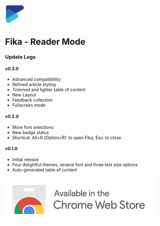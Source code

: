 ![](images/logo64.png)
# Fika - Reader Mode

### Update Logs

#### v0.3.0

- Advanced compatiblility
- Refined article styling
- Trimmed and lighter table of content
- New Layout
- Feedback collection
- Fullscreen mode

#### v0.2.0
- More font selections
- New badge status
- Shortcut: Alt+R (Option+R): to open Fika, Esc: to close

#### v0.1.0
- Initial release
- Four delightful themes, several font and three text size options
- Auto-generated table of content

![](images/ChromeWebStore.png)
